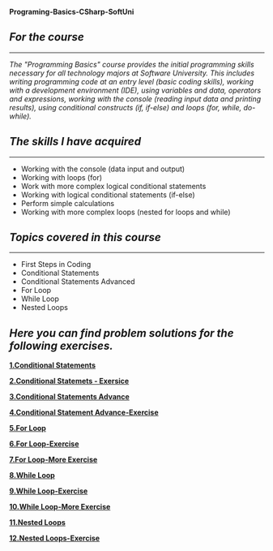 **Programing-Basics-CSharp-SoftUni**

## _For the course_
---
_The "Programming Basics" course provides the initial programming skills necessary for all technology majors at Software University. This includes writing programming code at an entry level (basic coding skills), working with a development environment (IDE), using variables and data, operators and expressions, working with the console (reading input data and printing results), using conditional constructs (if, if-else) and loops (for, while, do-while)._

## _The skills I have acquired_
---
* Working with the console (data input and output)
* Working with loops (for)
* Work with more complex logical conditional statements
* Working with logical conditional statements (if-else)
* Perform simple calculations
* Working with more complex loops (nested for loops and while)

## _Topics covered in this course_
---
* First Steps in Coding
* Conditional Statements
* Conditional Statements Advanced
* For Loop
* While Loop
* Nested Loops

## _Here you can find problem solutions for the following exercises._

[**1.Conditional Statements**](https://github.com/ZahariMetodiev/Programing-Basic-Python/tree/main/E01.Conditional%20Statements)

[**2.Conditional Statemets - Exersice**](https://github.com/ZahariMetodiev/Programing-Basic-Python/tree/main/E02.Conditional%20Statements%20Exercise)

[**3.Conditional Statements Advance**](https://github.com/ZahariMetodiev/Programing-Basic-Python/tree/main/E03.Conditional%20Statements%20Advanced)

[**4.Conditional Statement Advance-Exercise**](https://github.com/ZahariMetodiev/Programing-Basic-Python/tree/main/E04.Conditional%20Statements%20Advanced%20-%20Exercise)

[**5.For Loop**](https://github.com/ZahariMetodiev/Programing-Basic-Python/tree/main/E05.For%20Loop)

[**6.For Loop-Exercise**](https://github.com/ZahariMetodiev/Programing-Basic-Python/tree/main/E06.For%20Loop%20-%20Exercise)

[**7.For Loop-More Exercise**](https://github.com/ZahariMetodiev/Programing-Basics-CSharp-SoftUni/tree/main/E07.For%20Loop-More%20Exercise)

[**8.While Loop**](https://github.com/ZahariMetodiev/Programing-Basics-CSharp-SoftUni/tree/main/E08.While%20Loop)

[**9.While Loop-Exercise**](https://github.com/ZahariMetodiev/Programing-Basics-CSharp-SoftUni/tree/main/E09.While%20Loop-Exercise)

[**10.While Loop-More Exercise**](https://github.com/ZahariMetodiev/Programing-Basics-CSharp-SoftUni/tree/main/E10.While%20Loop-More%20Exercise)

[**11.Nested Loops**](https://github.com/ZahariMetodiev/Programing-Basics-CSharp-SoftUni/tree/main/E11.Nested%20Loops)

[**12.Nested Loops-Exercise**](https://github.com/ZahariMetodiev/Programing-Basics-CSharp-SoftUni/tree/main/E12.Nested%20Loops-Exercise)